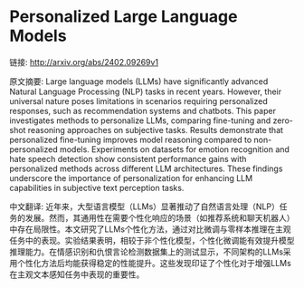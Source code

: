 # Personalized Large Language Models

链接: http://arxiv.org/abs/2402.09269v1

原文摘要:
Large language models (LLMs) have significantly advanced Natural Language
Processing (NLP) tasks in recent years. However, their universal nature poses
limitations in scenarios requiring personalized responses, such as
recommendation systems and chatbots. This paper investigates methods to
personalize LLMs, comparing fine-tuning and zero-shot reasoning approaches on
subjective tasks. Results demonstrate that personalized fine-tuning improves
model reasoning compared to non-personalized models. Experiments on datasets
for emotion recognition and hate speech detection show consistent performance
gains with personalized methods across different LLM architectures. These
findings underscore the importance of personalization for enhancing LLM
capabilities in subjective text perception tasks.

中文翻译:
近年来，大型语言模型（LLMs）显著推动了自然语言处理（NLP）任务的发展。然而，其通用性在需要个性化响应的场景（如推荐系统和聊天机器人）中存在局限性。本文研究了LLMs个性化方法，通过对比微调与零样本推理在主观任务中的表现。实验结果表明，相较于非个性化模型，个性化微调能有效提升模型推理能力。在情感识别和仇恨言论检测数据集上的测试显示，不同架构的LLMs采用个性化方法后均能获得稳定的性能提升。这些发现印证了个性化对于增强LLMs在主观文本感知任务中表现的重要性。
